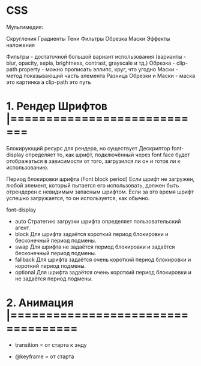 # CSS

Мультимедия:

Скругления
Градиенты
Тени
Фильтры
Обрезка
Маски
Эффекты наложения

Фильтры - достаточной большой вариант использования (варианты - blur, opacity, sepia, brightness, contrast, grayscale и тд.)
Обрезка - clip-path property - можно прописать эллипс, круг, что угодно
Маски - метод показывающий часть элемента
Разница Обрезки и Маски - маска это картинка а clip-path это путь

# 1. Рендер Шрифтов |============================

Блокирующий ресурс для рендера, но существует Дескриптор font-display определяет то, как шрифт, подключённый через font face будет отображаться в зависимости от того, загрузился ли он и готов ли к использованию.

Период блокировки шрифта (Font block period)
Если шрифт не загружен, любой элемент, который пытается его использовать, должен быть отрендерен с невидимым запасным шрифтом. Если за это время шрифт успешно загружается, то он используется, как обычно.

font-display

- auto
  Стратегию загрузки шрифта определяет пользовательский агент.
- block
  Для шрифта задаётся короткий период блокировки и бесконечный период подмены.
- swap
  Для шрифта не задаётся период блокировки и задаётся бесконечный период подмены.
- fallback
  Для шрифта задаётся очень короткий период блокировки и короткий период подмены.
- optional
  Для шрифта задаётся очень короткий период блокировки и не задаётся период подмены.

# 2. Анимация |===================================

- transition = от старта к энду

- @keyframe = от старта
